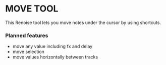 # MOVE TOOL

This Renoise tool lets you move notes under the cursor by using shortcuts.

### Planned features
- move any value including fx and delay
- move selection
- move values horizontally between tracks
